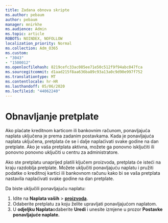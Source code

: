 ```yaml
---
title: Zadana obnova skripte
ms.author: pebaum
author: pebaum
manager: mnirkhe
ms.audience: Admin
ms.topic: article
ROBOTS: NOINDEX, NOFOLLOW
localization_priority: Normal
ms.collection: Adm_O365
ms.custom:
- "3043"
- "1500012"
ms.openlocfilehash: 8219cefc33ac085ee71e50c512f9f94abc047fca
ms.sourcegitcommit: d1aad215f8aa636ba89c93a13a0c9d90e997f752
ms.translationtype: MT
ms.contentlocale: hr-HR
ms.lasthandoff: 05/06/2020
ms.locfileid: "44062240"
---
```

# <a name="renewing-your-subscription"></a>Obnavljanje pretplate

Ako plaćate kreditnom karticom ili bankovnim računom, ponavljajuća naplata uključena je prema zadanim postavkama. Kada je ponavljajuća naplata uključena, pretplata će se i dalje naplaćivati svake godine na dan pretplate. Ako je vaša pretplata aktivna, možete ga ponovno isključiti ili ponovno ponovno uključiti u centru za administratore.

Ako ste pretplatu unaprijed platili ključem proizvoda, pretplata će isteći na kraju razdoblja pretplate. Možete uključiti ponavljajuću naplatu i pružiti podatke o kreditnoj kartici ili bankovnom računu kako bi se vaša pretplata nastavila naplaćivati svake godine na dan pretplate.

Da biste uključili ponavljajuću naplatu: 

1. Idite na **Naplata vaših** > **[proizvoda](https://go.microsoft.com/fwlink/p/?linkid=842054)**.
2. Odaberite pretplatu za koju želite upravljati ponavljajućom naplatom.
3. U **odjeljku Naplata**odaberite **Uredi** i unesite izmjene u prozor **Postavke ponavljajuće naplate.** 